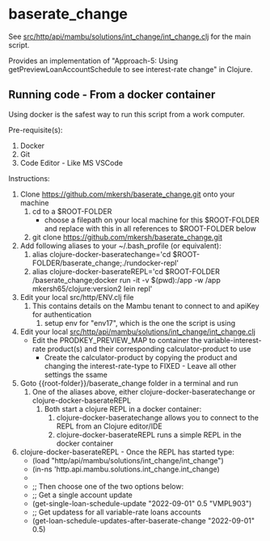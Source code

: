 # baserate_change

See [src/http/api/mambu/solutions/int_change/int_change.clj](https://github.com/mkersh/baserate_change/blob/main/src/http/api/mambu/solutions/int_change/int_change.clj) for the main script.

Provides an implementation of "Approach-5: Using getPreviewLoanAccountSchedule to see interest-rate change" in Clojure.


## Running code - From a docker container

Using docker is the safest way to run this script from a work computer.

Pre-requisite(s):
1. Docker
1. Git
1. Code Editor - Like MS VSCode


Instructions:
1. Clone https://github.com/mkersh/baserate_change.git onto your machine
    1. cd to a $ROOT-FOLDER 
        * choose a filepath on your local machine for this $ROOT-FOLDER and replace with this in all references to $ROOT-FOLDER below
    1. git clone https://github.com/mkersh/baserate_change.git
1. Add following aliases to your ~/.bash_profile (or equivalent):
    1. alias clojure-docker-baseratechange='cd $ROOT-FOLDER/baserate_change;./rundocker-repl'
    1. alias clojure-docker-baserateREPL='cd $ROOT-FOLDER /baserate_change;docker run -it -v $(pwd):/app -w /app mkersh65/clojure:version2 lein repl'
1. Edit your local src/http/ENV.clj file
    1. This contains details on the Mambu tenant to connect to and apiKey for authentication
        1. setup env for "env17", which is the one the script is using
1. Edit your local [src/http/api/mambu/solutions/int_change/int_change.clj](https://github.com/mkersh/baserate_change/blob/main/src/http/api/mambu/solutions/int_change/int_change.clj)
    * Edit the PRODKEY_PREVIEW_MAP to container the variable-interest-rate product(s) and their corresponding calculator-product to use
        * Create the calculator-product by copying the product and changing the interest-rate-type to FIXED - Leave all other settings the ssame
1. Goto {{root-folder}}/baserate_change folder in a terminal and run
    1. One of the aliases above, either clojure-docker-baseratechange or clojure-docker-baserateREPL
        1. Both start a clojure REPL in a docker container:
            1. clojure-docker-baseratechange allows you to connect to the REPL from an Clojure editor/IDE
            1. clojure-docker-baserateREPL runs a simple REPL in the docker container
1. clojure-docker-baserateREPL - Once the REPL has started type:
    * (load "http/api/mambu/solutions/int_change/int_change")
    * (in-ns 'http.api.mambu.solutions.int_change.int_change)
    * 
    * ;; Then choose one of the two options below:
    * ;; Get a single account update
    * (get-single-loan-schedule-update "2022-09-01" 0.5 "VMPL903")
    * ;; Get updatess for all variable-rate loans accounts
    * (get-loan-schedule-updates-after-baserate-change "2022-09-01" 0.5)




